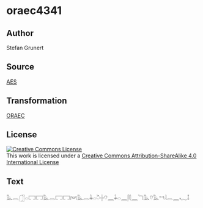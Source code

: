 # oraec4341

## Author

Stefan Grunert

## Source

[AES](https://github.com/simondschweitzer/aes)

## Transformation

[ORAEC](https://oraec.github.io/)

## License

<a rel="license" href="http://creativecommons.org/licenses/by-sa/4.0/"><img alt="Creative Commons License" style="border-width:0" src="https://i.creativecommons.org/l/by-sa/4.0/88x31.png" /></a><br />This work is licensed under a <a rel="license" href="http://creativecommons.org/licenses/by-sa/4.0/">Creative Commons Attribution-ShareAlike 4.0 International License</a>

## Text

𓅓𓂋𓃂𓏏𓉐𓉐𓅓𓂋𓉐𓉐𓋞𓅓𓂋𓇓𓏏𓎤𓏶𓄣𓈖𓇓𓏏𓈖𓋴𓇛𓈖𓆓𓅓𓄣𓅓𓎔𓇋𓂋𓈖𓆑𓄤<br>
